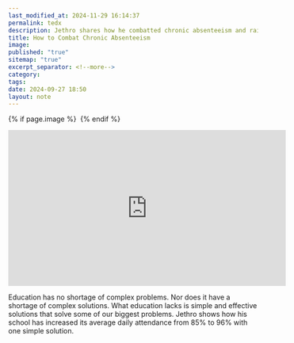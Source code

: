 ```yaml
---
last_modified_at: 2024-11-29 16:14:37
permalink: tedx
description: Jethro shares how he combatted chronic absenteeism and raised attendance rates from 85% to 95% in a simple, sustainable, inexpensive way
title: How to Combat Chronic Absenteeism
image: 
published: "true"
sitemap: "true"
excerpt_separator: <!--more-->
category: 
tags: 
date: 2024-09-27 18:50
layout: note
---
```



{% if page.image %} <img src="{{ page.image }}" alt=""> {% endif %}

<iframe width="560" height="315" src="https://www.youtube.com/embed/Xz_zKCgCLnQ?si=LE1yk_ReOroFt58y" title="YouTube video player" frameborder="0" allow="accelerometer; autoplay; clipboard-write; encrypted-media; gyroscope; picture-in-picture; web-share" referrerpolicy="strict-origin-when-cross-origin" allowfullscreen></iframe>

Education has no shortage of complex problems. Nor does it have a shortage of complex solutions. What education lacks is simple and effective solutions that solve some of our biggest problems. Jethro shows how his school has increased its average daily attendance from 85% to 96% with one simple solution.
